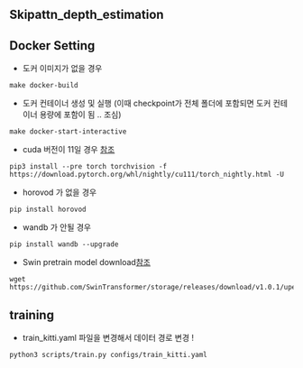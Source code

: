 ## Skipattn_depth_estimation


## Docker Setting 

- 도커 이미지가 없을 경우
```
make docker-build
```
- 도커 컨테이너 생성 및 실행 (이때 checkpoint가 전체 폴더에 포함되면 도커 컨테이너 용량에 포함이 됨 .. 조심)
```
make docker-start-interactive
```
- cuda 버전이 11일 경우 [참조](https://github.com/pytorch/pytorch/issues/31285#issuecomment-787582949)
```
pip3 install --pre torch torchvision -f https://download.pytorch.org/whl/nightly/cu111/torch_nightly.html -U
```
- horovod 가 없을 경우
```
pip install horovod 
```
- wandb 가 안될 경우
```
pip install wandb --upgrade 
```
- Swin pretrain model download[참조](https://github.com/SwinTransformer/Swin-Transformer-Semantic-Segmentation)
```
wget https://github.com/SwinTransformer/storage/releases/download/v1.0.1/upernet_swin_base_patch4_window7_512x512.pth
```
## training

- train_kitti.yaml 파일을 변경해서 데이터 경로 변경 ! 

```
python3 scripts/train.py configs/train_kitti.yaml
```

